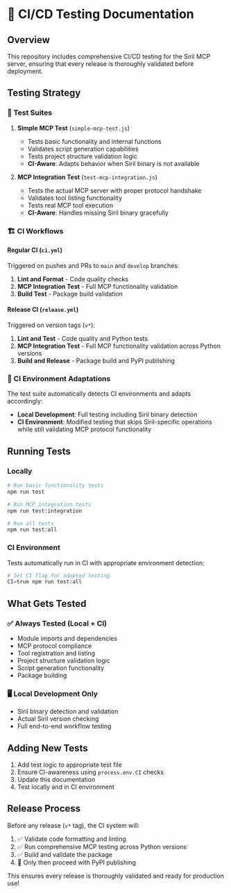 # 🚀 CI/CD Testing Documentation

## Overview

This repository includes comprehensive CI/CD testing for the Siril MCP server, ensuring that every release is thoroughly validated before deployment.

## Testing Strategy

### 🧪 Test Suites

1. **Simple MCP Test** (`simple-mcp-test.js`)
   - Tests basic functionality and internal functions
   - Validates script generation capabilities  
   - Tests project structure validation logic
   - **CI-Aware**: Adapts behavior when Siril binary is not available

2. **MCP Integration Test** (`test-mcp-integration.js`)
   - Tests the actual MCP server with proper protocol handshake
   - Validates tool listing functionality
   - Tests real MCP tool execution
   - **CI-Aware**: Handles missing Siril binary gracefully

### 🏗️ CI Workflows

#### Regular CI (`ci.yml`)
Triggered on pushes and PRs to `main` and `develop` branches:

1. **Lint and Format** - Code quality checks
2. **MCP Integration Test** - Full MCP functionality validation
3. **Build Test** - Package build validation

#### Release CI (`release.yml`)
Triggered on version tags (`v*`):

1. **Lint and Test** - Code quality and Python tests
2. **MCP Integration Test** - Full MCP functionality validation across Python versions
3. **Build and Release** - Package build and PyPI publishing

### 🔄 CI Environment Adaptations

The test suite automatically detects CI environments and adapts accordingly:

- **Local Development**: Full testing including Siril binary detection
- **CI Environment**: Modified testing that skips Siril-specific operations while still validating MCP protocol functionality

## Running Tests

### Locally
```bash
# Run basic functionality tests
npm run test

# Run MCP integration tests  
npm run test:integration

# Run all tests
npm run test:all
```

### CI Environment
Tests automatically run in CI with appropriate environment detection:

```bash
# Set CI flag for adapted testing
CI=true npm run test:all
```

## What Gets Tested

### ✅ Always Tested (Local + CI)
- Module imports and dependencies
- MCP protocol compliance
- Tool registration and listing
- Project structure validation logic
- Script generation functionality
- Package building

### 🖥️ Local Development Only
- Siril binary detection and validation
- Actual Siril version checking
- Full end-to-end workflow testing

## Adding New Tests

1. Add test logic to appropriate test file
2. Ensure CI-awareness using `process.env.CI` checks
3. Update this documentation
4. Test locally and in CI environment

## Release Process

Before any release (`v*` tag), the CI system will:

1. ✅ Validate code formatting and linting
2. ✅ Run comprehensive MCP testing across Python versions
3. ✅ Build and validate the package
4. 🚀 Only then proceed with PyPI publishing

This ensures every release is thoroughly validated and ready for production use!
